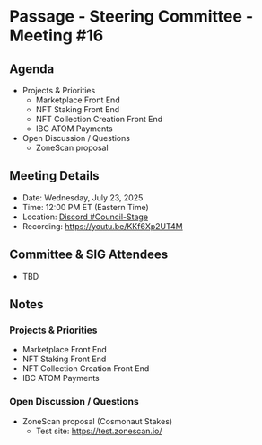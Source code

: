 # Passage - Steering Committee - Meeting #16

## Agenda
- Projects & Priorities
  - Marketplace Front End
  - NFT Staking Front End
  - NFT Collection Creation Front End
  - IBC ATOM Payments
- Open Discussion / Questions
  - ZoneScan proposal

## Meeting Details
- Date: Wednesday, July 23, 2025
- Time: 12:00 PM ET (Eastern Time)
- Location: [Discord #Council-Stage](https://discord.gg/passage)
- Recording: https://youtu.be/KKf6Xp2UT4M

## Committee & SIG Attendees
- TBD

##  Notes
### Projects & Priorities
- Marketplace Front End 
- NFT Staking Front End
- NFT Collection Creation Front End
- IBC ATOM Payments

### Open Discussion / Questions
- ZoneScan proposal (Cosmonaut Stakes)
  - Test site: https://test.zonescan.io/
